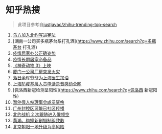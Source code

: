 # 知乎热搜

> 此项目参考自[justjavac/zhihu-trending-top-search](https://github.com/justjavac/zhihu-trending-top-search/blob/main/utils.ts)

<!-- BEGIN -->
  <!-- 最后更新时间:Sat Apr 09 2022 10:12:35 GMT+0000 (Coordinated Universal Time) -->
  1. [乌方加入北约写进宪法](https://www.zhihu.com/search?q=乌克兰加入北约)
1. [湖南一公司买多瓶茅台系打孔酒](https://www.zhihu.com/search?q=多瓶茅台 打孔酒)
1. [疫情居家办公正确姿势](https://www.zhihu.com/search?q=疫情居家办公)
1. [疫情长期居家必备品](https://www.zhihu.com/search?q=疫情居家必备)
1. [《神奇动物 3》上映](https://www.zhihu.com/search?q=神奇动物3)
1. [厦门一公司厂房突发火灾](https://www.zhihu.com/search?q=厦门突发火灾)
1. [落日余晖爷爷为上海医生加油](https://www.zhihu.com/search?q=落日余晖爷爷)
1. [上海防疫基层人员电话录音感动全网](https://www.zhihu.com/search?q=上海防疫工作人员电话录音)
1. [佩洛西新冠检测呈阳性](https://www.zhihu.com/search?q=佩洛西 新冠阳性)
1. [暂停俄人权理事会成员资格](https://www.zhihu.com/search?q=暂停俄人权理事会成员资格)
1. [广州封控区可能已社区传播](https://www.zhihu.com/search?q=广州疫情)
1. [北约战机 2 次跟随进入俄领空](https://www.zhihu.com/search?q=北约战机)
1. [黄渤、梅婷新剧摄制组致歉](https://www.zhihu.com/search?q=黄渤小区拍戏遭驱赶)
1. [北京朝阳一地升级为高风险](https://www.zhihu.com/search?q=北京高风险)
  <!-- END -->
